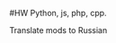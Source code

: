 #HW
Python, js, php, cpp.

Translate mods to Russian 
<!---
peshk0v/peshk0v is a ✨ special ✨ repository because its `README.md` (this file) appears on your GitHub profile.
You can click the Preview link to take a look at your changes.
--->
